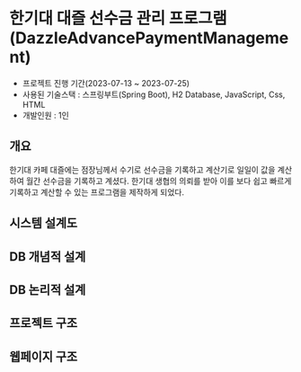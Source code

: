 # 한기대 대즐 선수금 관리 프로그램(DazzleAdvancePaymentManagement)

- 프로젝트 진행 기간(2023-07-13 ~ 2023-07-25)
- 사용된 기술스택 : 스프링부트(Spring Boot), H2 Database, JavaScript, Css, HTML
- 개발인원 : 1인

## 개요
한기대 카페 대즐에는 점장님께서 수기로 선수금을 기록하고 계산기로 일일이 값을 계산하여 월간 선수금을 기록하고 계셨다. 한기대 생협의 의뢰를 받아 이를 보다 쉽고 빠르게 기록하고 계산할 수 있는 프로그램을 제작하게 되었다.

## 시스템 설계도

## DB 개념적 설계

## DB 논리적 설계

## 프로젝트 구조

## 웹페이지 구조

